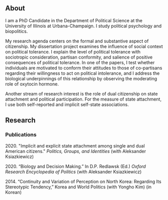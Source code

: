 ## About

I am a PhD Candidate in the Department of Political Science at the University of Illinois at Urbana-Champaign. I study political psychology and biopolitics.

My research agenda centers on the formal and substantive aspect of citizenship. My dissertation project examines the influence of social context on political tolerance. I explain the level of political tolerance with sociotropic consideration, partisan conformity, and salience of positive consequences of political tolerance. In one of the papers, I test whether individuals are motivated to conform their attitudes to those of co-partisans regarding their willingness to act on political intolerance, and I address the biological underpinnings of this relationship by observing the moderating role of oxytocin hormone. 

Another stream of research interest is the role of dual citizenship on state attachment and political participation. For the measure of state attachment, I use both self-reported and implicit self-state associations.

## Research

### Publications
2020\. "Implicit and explicit state attachment among single and dual American citizens." _Politics, Groups, and Identities_ (with Aleksander Ksiazkiewicz)

2020\. “Biology and Decision Making.” In D.P. Redlawsk (Ed.) _Oxford Research Encyclopedia of Politics_ (with Aleksander Ksiazkiewicz)

2014\. “Continuity and Variation of Perception on North Korea: Regarding Its Stereotypic Tendency,” Korea and World Politics (with Yongho Kim) (in Korean)
